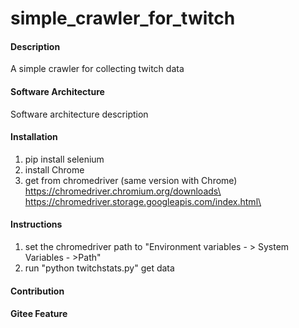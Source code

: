 # simple_crawler_for_twitch

#### Description
A simple crawler for collecting twitch data

#### Software Architecture
Software architecture description

#### Installation

1.  pip install selenium
2.  install Chrome 
3.  get from chromedriver (same version with Chrome)\
    https://chromedriver.chromium.org/downloads\
    https://chromedriver.storage.googleapis.com/index.html\

#### Instructions

1.  set the chromedriver path to "Environment variables - > System Variables - >Path"
2.  run "python twitchstats.py" get data

#### Contribution


#### Gitee Feature

